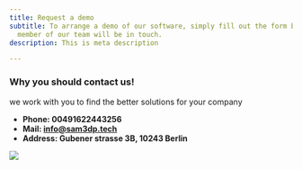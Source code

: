 ```yaml
---
title: Request a demo
subtitle: To arrange a demo of our software, simply fill out the form below and a
  member of our team will be in touch.
description: This is meta description

---
```

### Why you should contact us!

we work with you to find the better solutions for your company

* **Phone: 00491622443256**
* **Mail: info@sam3dp.tech**
* **Address: Gubener strasse 3B, 10243 Berlin**

![](/images/logoleiste-sibb-accelerator-forderlogos-gesamt-white-background.png)
